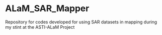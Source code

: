 # ALaM_SAR_Mapper
Repository for codes developed for using SAR datasets in mapping during my stint at the ASTI-ALaM Project
